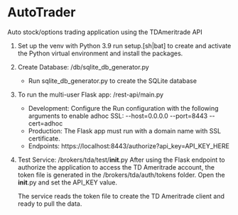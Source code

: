 # AutoTrader
Auto stock/options trading application using the TDAmeritrade API

1) Set up the venv with Python 3.9
   run setup.[sh|bat] to create and activate the Python virtual environment and install the packages.
 
2) Create Database: /db/sqlite_db_generator.py
   - Run sqlite_db_generator.py to create the SQLite database

3) To run the multi-user Flask app: /rest-api/main.py
    - Development: Configure the Run configuration with the following arguments to enable adhoc SSL:
        --host=0.0.0.0 --port=8443 --cert=adhoc
    - Production: The Flask app must run with a domain name with SSL certificate.
    - Endpoints: https://localhost:8443/authorize?api_key=API_KEY_HERE

4) Test Service: /brokers/tda/test/__init__.py 
   After using the Flask endpoint to authorize the application to access the TD Ameritrade account,
   the token file is generated in the /brokers/tda/auth/tokens folder.  Open the __init__.py and set the API_KEY value.

   The service reads the token file to create the TD Ameritrade client and ready to pull the data.